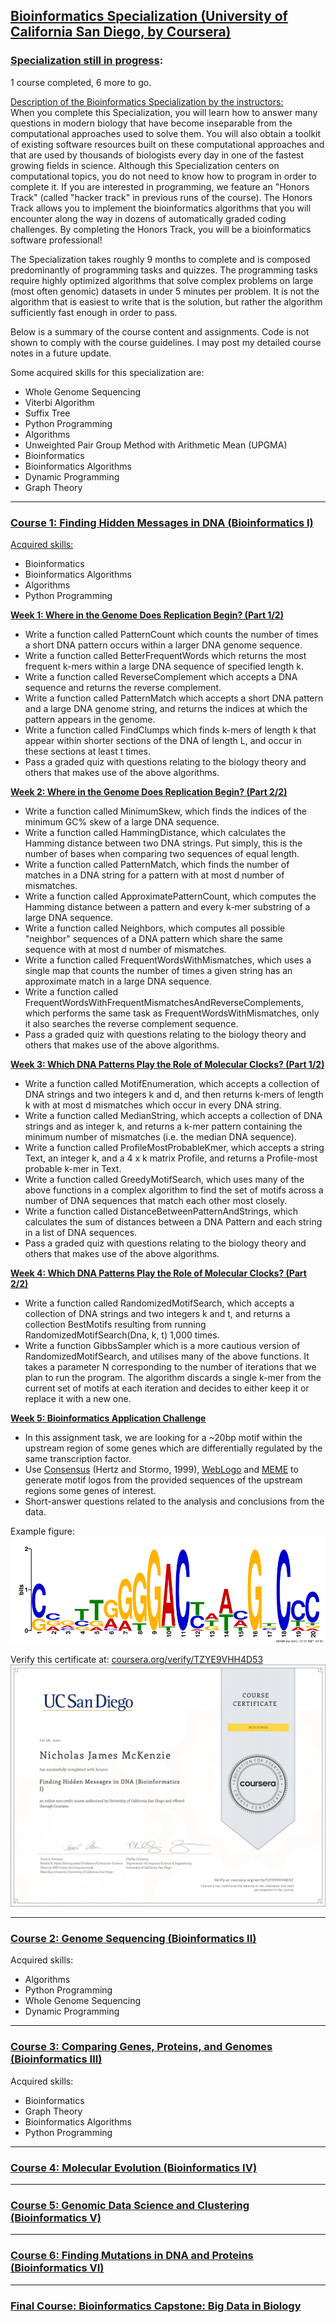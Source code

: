 ## [Bioinformatics Specialization (University of California San Diego, by Coursera)](https://www.coursera.org/specializations/bioinformatics) 

### <ins><b>Specialization still in progress</b></ins>:<br>
1 course completed, 6 more to go.

<ins>Description of the Bioinformatics Specialization by the instructors:</ins><br>
When you complete this Specialization, you will learn how to answer many questions in modern biology that have
become inseparable from the computational approaches used to solve them.  You will also obtain a toolkit of
existing software resources built on these computational approaches and that are used by thousands of biologists
every day in one of the fastest growing fields in science.
Although this Specialization centers on computational topics, you do not need to know how to program in
order to complete it. If you are interested in programming, we feature an "Honors Track"
(called "hacker track" in previous runs of the course). The Honors Track allows you to implement
the bioinformatics algorithms that you will encounter along the way in dozens of automatically graded
coding challenges. By completing the Honors Track, you will be a bioinformatics software professional!

The Specialization takes roughly 9 months to complete and is composed predominantly of programming
tasks and quizzes. The programming tasks require highly optimized algorithms that solve complex problems
on large (most often genomic) datasets in under 5 minutes per problem. It is not the algorithm that is easiest to write that is the
solution, but rather the algorithm sufficiently fast enough in order to pass.

Below is a summary of the course content and assignments. Code is not shown
to comply with the course guidelines. I may post my detailed course notes in
a future update.

Some acquired skills for this specialization are:
* Whole Genome Sequencing
* Viterbi Algorithm
* Suffix Tree
* Python Programming
* Algorithms
* Unweighted Pair Group Method with Arithmetic Mean (UPGMA)
* Bioinformatics
* Bioinformatics Algorithms
* Dynamic Programming
* Graph Theory

---

### [Course 1: Finding Hidden Messages in DNA (Bioinformatics I)](https://www.coursera.org/learn/dna-analysis?specialization=bioinformatics)

<ins>Acquired skills:</ins><br>
* Bioinformatics
* Bioinformatics Algorithms
* Algorithms
* Python Programming

<ins><b>Week 1: Where in the Genome Does Replication Begin? (Part 1/2)</b></ins>

* Write a function called PatternCount which counts the number of times a short DNA pattern occurs
within a larger DNA genome sequence.
* Write a function called BetterFrequentWords which returns the most frequent k-mers within a large
DNA sequence of specified length k.
* Write a function called ReverseComplement which accepts a DNA sequence and returns the reverse complement.
* Write a function called PatternMatch which accepts a short DNA pattern and a large DNA genome string, and
returns the indices at which the pattern appears in the genome.
* Write a function called FindClumps which finds k-mers of length k that appear within shorter sections of
the DNA of length L, and occur in these sections at least t times.
* Pass a graded quiz with questions relating to the biology theory and others that makes use of the above algorithms.

<ins><b>Week 2: Where in the Genome Does Replication Begin? (Part 2/2)</b></ins>

* Write a function called MinimumSkew, which finds the indices of the minimum GC% skew of a large DNA sequence.
* Write a function called HammingDistance, which calculates the Hamming distance between two DNA strings. Put simply,
this is the number of bases when comparing two sequences of equal length.
* Write a function called PatternMatch, which finds the number of matches in a DNA string for a pattern with at
most d number of mismatches.
* Write a function called ApproximatePatternCount, which computes the Hamming distance between a pattern and
every k-mer substring of a large DNA sequence.
* Write a function called Neighbors, which computes all possible "neighbor" sequences of a DNA pattern which share
the same sequence with at most d number of mismatches.
* Write a function called FrequentWordsWithMismatches, which uses a single map that counts the number of times
a given string has an approximate match in a large DNA sequence.
* Write a function called FrequentWordsWithFrequentMismatchesAndReverseComplements, which performs the same task
as FrequentWordsWithMismatches, only it also searches the reverse complement sequence.
* Pass a graded quiz with questions relating to the biology theory and others that makes use of the above algorithms.

<ins><b>Week 3: Which DNA Patterns Play the Role of Molecular Clocks? (Part 1/2)</b></ins>

* Write a function called MotifEnumeration, which accepts a collection of DNA strings and two integers k and d, and then
returns k-mers of length k with at most d mismatches which occur in every DNA string.
* Write a function called MedianString, which accepts a collection of DNA strings and as integer k, and returns
a k-mer pattern containing the minimum number of mismatches (i.e. the median DNA sequence).
* Write a function called ProfileMostProbableKmer, which accepts a string Text, an integer k, and a 4 x k matrix Profile, and returns a Profile-most probable k-mer in Text.
* Write a function called GreedyMotifSearch, which uses many of the above functions in a complex algorithm to find the set of motifs across a number of DNA sequences that match each other most closely.
* Write a function called DistanceBetweenPatternAndStrings, which calculates the sum of distances between a DNA Pattern and each string in a list of DNA sequences.
* Pass a graded quiz with questions relating to the biology theory and others that makes use of the above algorithms.

<ins><b>Week 4: Which DNA Patterns Play the Role of Molecular Clocks? (Part 2/2)</b></ins>

* Write a function called RandomizedMotifSearch, which accepts a collection of DNA strings and two integers k and t, 
and returns a collection BestMotifs resulting from running RandomizedMotifSearch(Dna, k, t) 1,000 times.
* Write a function GibbsSampler which is a more cautious version of RandomizedMotifSearch, and utilises many of the above functions. It takes a parameter N corresponding to the number of iterations that we plan to run the program. The algorithm discards a single k-mer from the current set of motifs at each iteration and decides to either keep it or replace it with a new one.

<ins><b>Week 5: Bioinformatics Application Challenge</b></ins>

* In this assignment task, we are looking for a ~20bp motif within the upstream region of some genes which are
differentially regulated by the same transcription factor.
* Use [Consensus](http://stormo.wustl.edu/consensus/html/Html/main.html) (Hertz and Stormo, 1999),
[WebLogo](http://weblogo.threeplusone.com/) and 
[MEME](http://meme-suite.org/tools/meme)
to generate motif logos from the provided sequences of the upstream regions some genes of interest.
* Short-answer questions related to the analysis and conclusions from the data.

Example figure:
![alt text](img/2021.07.22_logo_MEME-weblogo-100.png)

Verify this certificate at: [coursera.org/verify/TZYE9VHH4D53](https://www.coursera.org/verify/TZYE9VHH4D53)
![alt text](img/Coursera_Bioinformatics_01_TZYE9VHH4D53.png)

---

### [Course 2: Genome Sequencing (Bioinformatics II)](https://www.coursera.org/learn/genome-sequencing?specialization=bioinformatics)

Acquired skills:
* Algorithms
* Python Programming
* Whole Genome Sequencing
* Dynamic Programming



---

### [Course 3: Comparing Genes, Proteins, and Genomes (Bioinformatics III)](https://www.coursera.org/learn/comparing-genomes?specialization=bioinformatics)

Acquired skills:
* Bioinformatics
* Graph Theory
* Bioinformatics Algorithms
* Python Programming




---

### [Course 4: Molecular Evolution (Bioinformatics IV)](https://www.coursera.org/learn/molecular-evolution?specialization=bioinformatics)



---

### [Course 5: Genomic Data Science and Clustering (Bioinformatics V)](https://www.coursera.org/learn/genomic-data?specialization=bioinformatics)



---

### [Course 6: Finding Mutations in DNA and Proteins (Bioinformatics VI)](https://www.coursera.org/learn/dna-mutations?specialization=bioinformatics)



---

### [Final Course: Bioinformatics Capstone: Big Data in Biology](https://www.coursera.org/learn/bioinformatics-project?specialization=bioinformatics)



